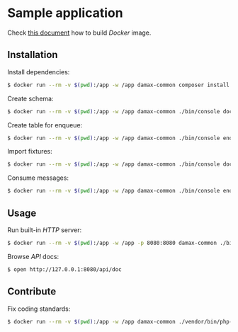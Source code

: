 # Sample application

Check [this document](../doc/development.md) how to build _Docker_ image.

## Installation

Install dependencies:

```bash
$ docker run --rm -v $(pwd):/app -w /app damax-common composer install
```

Create schema:

```bash
$ docker run --rm -v $(pwd):/app -w /app damax-common ./bin/console doctrine:schema:update --force
```

Create table for enqueue:

```bash
$ docker run --rm -v $(pwd):/app -w /app damax-common ./bin/console enqueue:setup-broker
```

Import fixtures:

```bash
$ docker run --rm -v $(pwd):/app -w /app damax-common ./bin/console doctrine:fixture:load
```

Consume messages:

```bash
$ docker run --rm -v $(pwd):/app -w /app damax-common ./bin/console enqueue:transport:consume enqueue.simple_bus.events_processor --queue=domain_events --message-limit=25
```

## Usage

Run built-in _HTTP_ server:

```bash
$ docker run --rm -v $(pwd):/app -w /app -p 8080:8080 damax-common ./bin/console --env=dev server:run *:8080
```

Browse _API_ docs:

```bash
$ open http://127.0.0.1:8080/api/doc
```

## Contribute

Fix coding standards:

```bash
$ docker run --rm -v $(pwd):/app -w /app damax-common ./vendor/bin/php-cs-fixer fix
```
